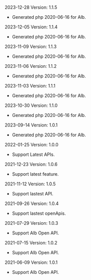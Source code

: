 2023-12-28 Version: 1.1.5
- Generated php 2020-06-16 for Alb.

2023-12-05 Version: 1.1.4
- Generated php 2020-06-16 for Alb.

2023-11-09 Version: 1.1.3
- Generated php 2020-06-16 for Alb.

2023-11-06 Version: 1.1.2
- Generated php 2020-06-16 for Alb.

2023-11-03 Version: 1.1.1
- Generated php 2020-06-16 for Alb.

2023-10-30 Version: 1.1.0
- Generated php 2020-06-16 for Alb.

2023-09-14 Version: 1.0.1
- Generated php 2020-06-16 for Alb.

2022-01-25 Version: 1.0.0
- Support Latest APIs.

2021-12-23 Version: 1.0.6
- Support latest feature.

2021-11-12 Version: 1.0.5
- Support lastest API.

2021-09-26 Version: 1.0.4
- Support lastest openApis.

2021-07-29 Version: 1.0.3
- Support Alb Open API.

2021-07-15 Version: 1.0.2
- Support Alb Open API.

2021-06-09 Version: 1.0.1
- Support Alb Open API.

